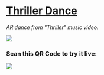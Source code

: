 # [Thriller Dance](https://tbwax.8thwall.app/thriller/) #

*AR dance from "Thriller" music video.*

![](./public/preview.gif)

### Scan this **QR Code** to try it live: ###

[![](./public/8code.png)](https://tbwax.8thwall.app/thriller/)